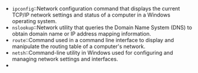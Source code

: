 - `ipconfig`::Network configuration command that displays the current TCP/IP network settings and status of a computer in a Windows operating system.
- `nslookup`::Network utility that queries the Domain Name System (DNS) to obtain domain name or IP address mapping information.
- `route`::Command used in a command line interface to display and manipulate the routing table of a computer's network.
- `netsh`::Command-line utility in Windows used for configuring and managing network settings and interfaces.
- 
